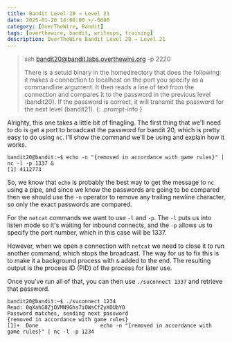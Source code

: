 ```yaml
---
title: Bandit Level 20 → Level 21
date: 2025-01-20 14:00:00 +/-0600
category: [OverTheWire, Bandit]
tags: [overthewire, bandit, writeups, training]
description: OverTheWire Bandit Level 20 → Level 21
---
```


> ssh bandit20@bandit.labs.overthewire.org -p 2220
>  
>  There is a setuid binary in the homedirectory that does the following: it makes a connection to localhost on the port you specify as a commandline argument. It then reads a line of text from the connection and compares it to the password in the previous level (bandit20). If the password is correct, it will transmit the password for the next level (bandit21).
{: .prompt-info }

Alrighty, this one takes a little bit of finagling. The first thing that we'll need to do is get a port to broadcast the password for bandit 20, which is pretty easy to do using `nc`. I'll show the command we'll be using and explain how it works.

```terminal
bandit20@bandit:~$ echo -n "{removed in accordance with game rules}" | nc -l -p 1337 &
[1] 4112773
```

So, we know that `echo` is probably the best way to get the message to `nc` using a pipe, and since we know the passwords are going to be compared then we should use the `-n` operator to remove any trailing newline character, so only the exact passwords are compared. 

For the `netcat` commands we want to use `-l` and `-p`. The `-l` puts us into listen mode so it's waiting for inbound connects, and the `-p` allows us to specify the port number, which in this case will be 1337.

However, when we open a connection with `netcat` we need to close it to run another command, which stops the broadcast. The way for us to fix this is to make it a background process with `&` added to the end. The resulting output is the process ID (PID) of the process for later use. 

Once you've run all of that, you can then use `./suconnect 1337` and retrieve that password.

```terminal
bandit20@bandit:~$ ./suconnect 1234
Read: 0qXahG8ZjOVMN9Ghs7iOWsCfZyXOUbYO
Password matches, sending next password
{removed in accordance with game rules}
[1]+  Done                    echo -n "{removed in accordance with game rules}" | nc -l -p 1234
```

